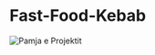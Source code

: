 # Fast-Food-Kebab
![Pamja e Projektit](https://github.com/brendi96/Fast-Food-Kebab/assets/144172654/ea29365e-62ce-492a-85b1-b258dafde45d)
